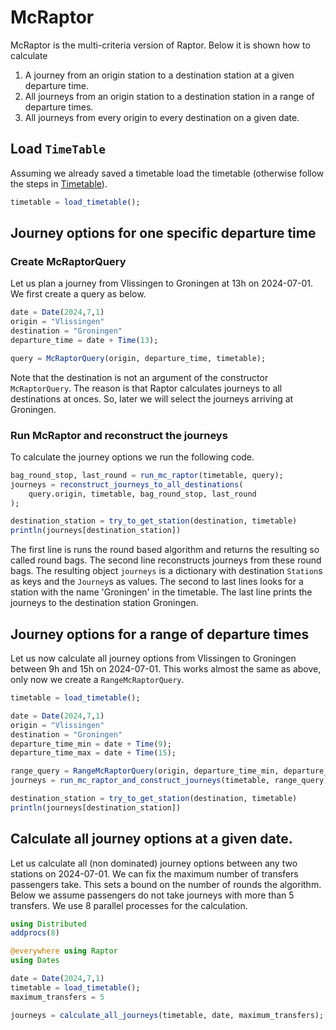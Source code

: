 # McRaptor

McRaptor is the multi-criteria version of Raptor.
Below it is shown how to calculate
1. A journey from an origin station to a destination station at a given departure time.
2. All journeys from an origin station to a destination station in a range of departure times.
3. All journeys from every origin to every destination on a given date. 

## Load `TimeTable`
Assuming we already saved a timetable load the timetable (otherwise follow the steps in [Timetable](@ref)).

```julia
timetable = load_timetable(); 
```

## Journey options for one specific departure time

### Create McRaptorQuery
Let us plan a journey from Vlissingen to Groningen at 13h on 2024-07-01. We first create a query as below.

```julia
date = Date(2024,7,1)
origin = "Vlissingen"
destination = "Groningen"
departure_time = date + Time(13);

query = McRaptorQuery(origin, departure_time, timetable);
```
Note that the destination is not an argument of the constructor `McRaptorQuery`. 
The reason is that Raptor calculates journeys to all destinations at onces. 
So, later we will select the journeys arriving at Groningen.

### Run McRaptor and reconstruct the journeys
To calculate the journey options we run the following code.

```julia
bag_round_stop, last_round = run_mc_raptor(timetable, query);
journeys = reconstruct_journeys_to_all_destinations(
    query.origin, timetable, bag_round_stop, last_round
);

destination_station = try_to_get_station(destination, timetable)
println(journeys[destination_station])
```
The first line is runs the round based algorithm and returns the resulting so called round bags.
The second line reconstructs journeys from these round bags.
The resulting object `journeys` is a dictionary with destination `Station`s as keys and the `Journey`s as values. 
The second to last lines looks for a station with the name 'Groningen' in the timetable. 
The last line prints the journeys to the destination station Groningen.

## Journey options for a range of departure times
Let us now calculate all journey options from Vlissingen to Groningen between 9h and 15h on 2024-07-01.
This works almost the same as above, only now we create a `RangeMcRaptorQuery`. 

```julia
timetable = load_timetable();

date = Date(2024,7,1)
origin = "Vlissingen"
destination = "Groningen"
departure_time_min = date + Time(9);
departure_time_max = date + Time(15);

range_query = RangeMcRaptorQuery(origin, departure_time_min, departure_time_max, timetable);
journeys = run_mc_raptor_and_construct_journeys(timetable, range_query);

destination_station = try_to_get_station(destination, timetable)
println(journeys[destination_station])
```

## Calculate all journey options at a given date.
Let us calculate all (non dominated) journey options between any two stations on 2024-07-01.
We can fix the maximum number of transfers passengers take. 
This sets a bound on the number of rounds the algorithm.
Below we assume passengers do not take journeys with more than 5 transfers.
We use 8 parallel processes for the calculation.

```julia
using Distributed
addprocs(8)

@everywhere using Raptor
using Dates

date = Date(2024,7,1)
timetable = load_timetable();
maximum_transfers = 5

journeys = calculate_all_journeys(timetable, date, maximum_transfers);
```

